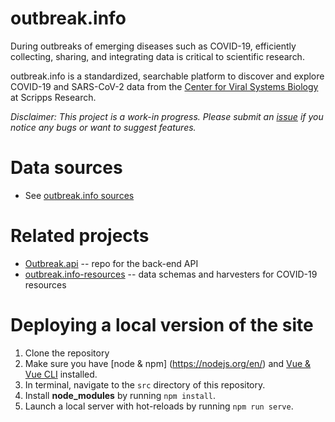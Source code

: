 # outbreak.info
During outbreaks of emerging diseases such as COVID-19, efficiently collecting, sharing, and integrating data is critical to scientific research.

outbreak.info is a standardized, searchable platform to discover and explore COVID-19 and SARS-CoV-2 data from the [Center for Viral Systems Biology](http://cvisb.org/) at Scripps Research.

*Disclaimer: This project is a work-in progress. Please submit an [issue](https://github.com/SuLab/outbreak.info/issues) if you notice any bugs or want to suggest features.* 

# Data sources
- See [outbreak.info sources](https://outbreak.info/sources)

# Related projects
- [Outbreak.api](https://github.com/biothings/outbreak.api) -- repo for the back-end API
- [outbreak.info-resources](https://github.com/SuLab/outbreak.info-resources) -- data schemas and harvesters for COVID-19 resources

# Deploying a local version of the site
1. Clone the repository
2. Make sure you have [node & npm] (https://nodejs.org/en/) and [Vue & Vue CLI](https://cli.vuejs.org/guide/installation.html) installed.
3. In terminal, navigate to the `src` directory of this repository.
4. Install **node_modules** by running `npm install`.
5. Launch a local server with hot-reloads by running `npm run serve`.
